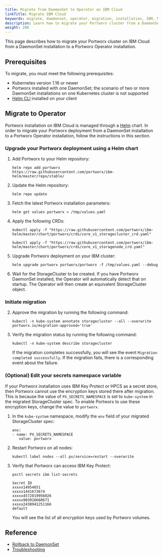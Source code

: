 ```yaml
---
title: Migrate from DaemonSet to Operator on IBM Cloud
linkTitle: Migrate IBM Cloud
keywords: migrate, daemonset, operator, migration, installation, IBM, Marketplace
description: Learn how to migrate your Portworx cluster from a DaemonSet installation to a Portworx Operator installation on IBM Cloud
weight: 200
---
```


This page describes how to migrate your Portworx cluster on IBM Cloud from a DaemonSet installation to a Portworx Operator installation.

## Prerequisites

To migrate, you must meet the following prerequisites:

* Kubernetes version 1.16 or newer
* Portworx installed with one DaemonSet; the scenario of two or more DaemonSet installations on one Kubernetes cluster is not supported
* [Helm CLI](https://www.ibm.com/docs/en/cloud-private/3.1.2?topic=guide-installing-helm-cli-helm) installed on your client

## Migrate to Operator

Portworx installation on IBM Cloud is managed through a [Helm](https://github.com/portworx/ibm-helm/tree/master/chart/portworx) chart. In order to migrate your Portworx deployment from a DaemonSet installation to a Portworx Operator installation, follow the instructions in this section.

### Upgrade your Portworx deployment using a Helm chart

1. Add Portworx to your Helm repository:

   ``` text
   helm repo add portworx https://raw.githubusercontent.com/portworx/ibm-helm/master/repo/stable/

   ```
2. Update the Helm repository:

   ```text
   helm repo update
   ```
3. Fetch the latest Portworx installation parameters:

   ```text
   helm get values portworx > /tmp/values.yaml
   ```
4. Apply the following CRDs:
   ```text
   kubectl apply -f "https://raw.githubusercontent.com/portworx/ibm-helm/master/chart/portworx/crds/core_v1_storagecluster_crd.yaml"
   ```
   ```text
   kubectl apply -f "https://raw.githubusercontent.com/portworx/ibm-helm/master/chart/portworx/crds/core_v1_storagenode_crd.yaml"
   ```

4. Upgrade Portworx deployment on your IBM cluster:

   ```text
   helm upgrade portworx portworx/portworx -f /tmp/values.yaml --debug
   ```
5. Wait for the StorageCluster to be created. If you have Portworx DaemonSet installed, the Operator will automatically detect that on startup. The Operator will then create an equivalent StorageCluster object.


### Initiate migration

2. Approve the migration by running the following command:

   ```tet
   kubectl -n kube-system annotate storagecluster --all --overwrite portworx.io/migration-approved='true'
   ```

3. Verify the migration status by running the following command:

   ```text
   kubectl -n kube-system describe storagecluster
   ```

    If the migration completes successfully, you will see the event `Migration completed successfully`. If the migration fails, there is a corresponding event about the failure.

### (Optional) Edit your secrets namespace variable

If your Portworx installation uses IBM Key Protect or HPCS as a secret store, then Portworx cannot use the encryption keys stored there after migration. This is because the value of `PX_SECRETS_NAMESPACE` is set to `kube-system` in the migrated StorageCluster spec. To enable Portworx to use these encryption keys, change the value to `portworx`.

1. In the `kube-system` namespace, modify the `env` field of your migrated StorageCluster spec:

   ```text
   env:
   - name: PX_SECRETS_NAMESPACE
      value: portworx
   ```

2. Restart Portworx on all nodes:

   ```text
   kubectl label nodes --all px/service=restart --overwrite
   ```

3. Verify that Portworx can access IBM Key Protect: 

   ```text
   pxctl secrets ibm list-secrets
   ```
   ```output
   Secret ID
   xxxxx14954651
   xxxxx1441673674
   xxxxx4572819956026
   xxxxx903916660671
   xxxxx2438941251166
   default
   ```
    You will see the list of all encryption keys used by Portworx volumes.

## Reference 

* [Rollback to DaemonSet](/operations/operate-kubernetes/migrate-daemonset/migrate-daemonset-operator/#rollback-to-daemonset)
* [Troubleshooting](/operations/operate-kubernetes/migrate-daemonset/migrate-daemonset-operator/#troubleshooting)

